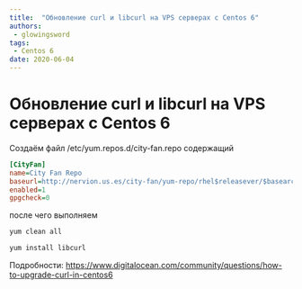 ```yaml
---
title:  "Обновление curl и libcurl на VPS серверах с Centos 6"
authors: 
 - glowingsword
tags:
 - Centos 6
date: 2020-06-04
---
```

# Обновление curl и libcurl на VPS серверах с Centos 6

Создаём файл /etc/yum.repos.d/city-fan.repo содержащий

```ini
[CityFan]
name=City Fan Repo
baseurl=http://nervion.us.es/city-fan/yum-repo/rhel$releasever/$basearch/
enabled=1
gpgcheck=0
```
после чего выполняем
```bash
yum clean all
```
```bash
yum install libcurl 
```

Подробности:
<https://www.digitalocean.com/community/questions/how-to-upgrade-curl-in-centos6>